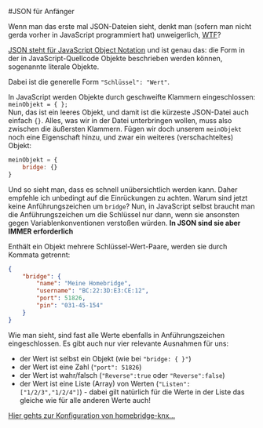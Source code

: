 #JSON für Anfänger

Wenn man das erste mal JSON-Dateien sieht, denkt man (sofern man nicht gerda vorher in JavaScript programmiert hat) unweigerlich, [WTF](https://de.m.wikipedia.org/wiki/Liste_von_Abk%C3%BCrzungen_(Netzjargon)#W)?  

[JSON steht für JavaScript Object Notation](https://de.m.wikipedia.org/wiki/JavaScript_Object_Notation) und ist genau das: die Form in der in JavaScript-Quellcode Objekte beschrieben werden können, sogenannte literale Objekte.

Dabei ist die generelle Form `"Schlüssel": "Wert"`.  

In JavaScript werden Objekte durch geschweifte Klammern eingeschlossen:  
`meinObjekt = { };`  
Nun, das ist ein leeres Objekt, und damit ist die kürzeste JSON-Datei auch einfach `{}`. Alles, was wir in der Datei unterbringen wollen, muss also zwischen die äußersten Klammern. Fügen wir doch unserem `meinObjekt` noch eine Eigenschaft hinzu, und zwar ein weiteres (verschachteltes) Objekt:  
```javascript
meinObjekt = { 
	bridge: {} 
}
```  
Und so sieht man, dass es schnell unübersichtlich werden kann. Daher empfehle ich unbedingt auf die Einrückungen zu achten.
Warum sind jetzt keine Anführungszeichen um `bridge`? Nun, in JavaScript selbst braucht man die Anführungszeichen um die Schlüssel nur dann, wenn sie ansonsten gegen Variablenkonventionen verstoßen würden. **In JSON sind sie aber IMMER erforderlich**  

Enthält ein Objekt mehrere Schlüssel-Wert-Paare, werden sie durch Kommata getrennt:
```json
{
	"bridge": {
		"name": "Meine Homebridge",
		"username": "BC:22:3D:E3:CE:12",
		"port": 51826,
		"pin": "031-45-154"
	}
}
```
Wie man sieht, sind fast alle Werte ebenfalls in Anführungszeichen eingeschlossen. Es gibt auch nur vier relevante Ausnahmen für uns:  
-  der Wert ist selbst ein Objekt (wie bei `"bridge: { }"`)
-  der Wert ist eine Zahl (`"port": 51826`)
-  der Wert ist wahr/falsch (`"Reverse":true` oder `"Reverse":false`)
-  der Wert ist eine Liste (Array) von Werten (`"Listen": ["1/2/3","1/2/4"]`) - dabei gilt natürlich für die Werte in der Liste das gleiche wie für alle anderen Werte auch!

[Hier gehts zur Konfiguration von homebridge-knx...](Konfiguration.md)


